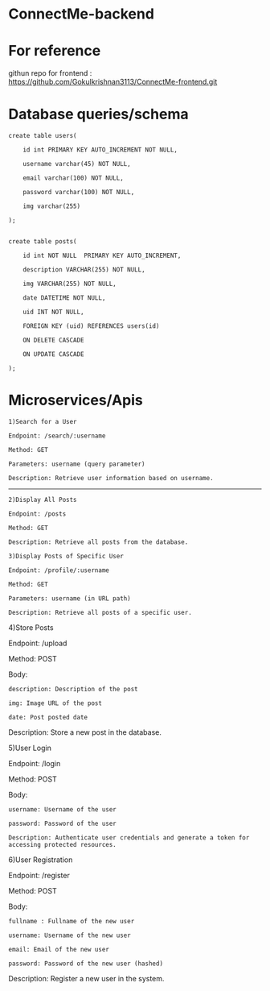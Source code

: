 # ConnectMe-backend


# For reference

githun repo for frontend : https://github.com/Gokulkrishnan3113/ConnectMe-frontend.git


# Database queries/schema


	create table users(

		id int PRIMARY KEY AUTO_INCREMENT NOT NULL,

 		username varchar(45) NOT NULL,
	
 		email varchar(100) NOT NULL,
	
 		password varchar(100) NOT NULL,
	
 		img varchar(255) 
	
 	);


	create table posts(
	
 		id int NOT NULL  PRIMARY KEY AUTO_INCREMENT,
		
	 	description VARCHAR(255) NOT NULL,
		
	 	img VARCHAR(255) NOT NULL,
		
	 	date DATETIME NOT NULL,
		
	 	uid INT NOT NULL,
		
	 	FOREIGN KEY (uid) REFERENCES users(id)
		
	 	ON DELETE CASCADE
	
 		ON UPDATE CASCADE
	
 	);

# Microservices/Apis

	1)Search for a User
	
	Endpoint: /search/:username
	
	Method: GET
	
	Parameters: username (query parameter)
	
	Description: Retrieve user information based on username.

-----------------------------------------------------------------------------

	2)Display All Posts
	
	Endpoint: /posts
	
	Method: GET
	
	Description: Retrieve all posts from the database.
	
	3)Display Posts of Specific User
	
	Endpoint: /profile/:username
	
	Method: GET
	
	Parameters: username (in URL path)
	
	Description: Retrieve all posts of a specific user.

4)Store Posts

Endpoint: /upload

Method: POST

Body:

	description: Description of the post

 	img: Image URL of the post
	
 	date: Post posted date
 
Description: Store a new post in the database.

5)User Login

Endpoint: /login

Method: POST

Body:

	username: Username of the user
	
 	password: Password of the user
	
 	Description: Authenticate user credentials and generate a token for accessing protected resources.

6)User Registration

Endpoint: /register

Method: POST

Body:

	fullname : Fullname of the new user

 	username: Username of the new user
	
 	email: Email of the new user
	
 	password: Password of the new user (hashed)

Description: Register a new user in the system.

